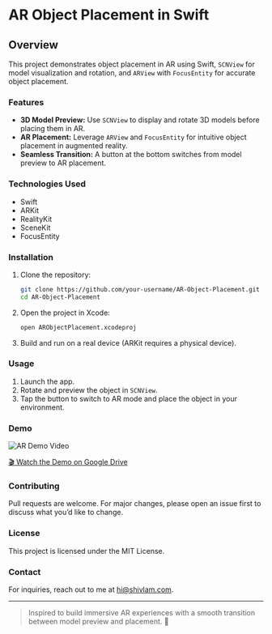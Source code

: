 # AR Object Placement in Swift



## Overview
This project demonstrates object placement in AR using Swift, `SCNView` for model visualization and rotation, and `ARView` with `FocusEntity` for accurate object placement.

### Features
- **3D Model Preview:** Use `SCNView` to display and rotate 3D models before placing them in AR.
- **AR Placement:** Leverage `ARView` and `FocusEntity` for intuitive object placement in augmented reality.
- **Seamless Transition:** A button at the bottom switches from model preview to AR placement.

### Technologies Used
- Swift
- ARKit
- RealityKit
- SceneKit
- FocusEntity

### Installation
1. Clone the repository:
   ```bash
   git clone https://github.com/your-username/AR-Object-Placement.git
   cd AR-Object-Placement
   ```
2. Open the project in Xcode:
   ```bash
   open ARObjectPlacement.xcodeproj
   ```
3. Build and run on a real device (ARKit requires a physical device).

### Usage
1. Launch the app.
2. Rotate and preview the object in `SCNView`.
3. Tap the button to switch to AR mode and place the object in your environment.

### Demo
![AR Demo Video](https://drive.google.com/file/d/1Hgf3UKIUtsIhHtCKk0hkZHQ6KdD5HrH7/view?usp=sharing)

[🎬 Watch the Demo on Google Drive](https://drive.google.com/file/d/1Hgf3UKIUtsIhHtCKk0hkZHQ6KdD5HrH7/view?usp=sharing)


### Contributing
Pull requests are welcome. For major changes, please open an issue first to discuss what you’d like to change.

### License
This project is licensed under the MIT License.

### Contact
For inquiries, reach out to me at [hi@shivlam.com](mailto:hi@shivlam.com).

---

> Inspired to build immersive AR experiences with a smooth transition between model preview and placement. 🌟

